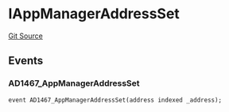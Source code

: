 # IAppManagerAddressSet
[Git Source](https://github.com/thrackle-io/rules-engine/blob/3234c3c6e5bf5f01811a34cd7cc6e00de73aa6c7/src/common/IEvents.sol)


## Events
### AD1467_AppManagerAddressSet

```solidity
event AD1467_AppManagerAddressSet(address indexed _address);
```

